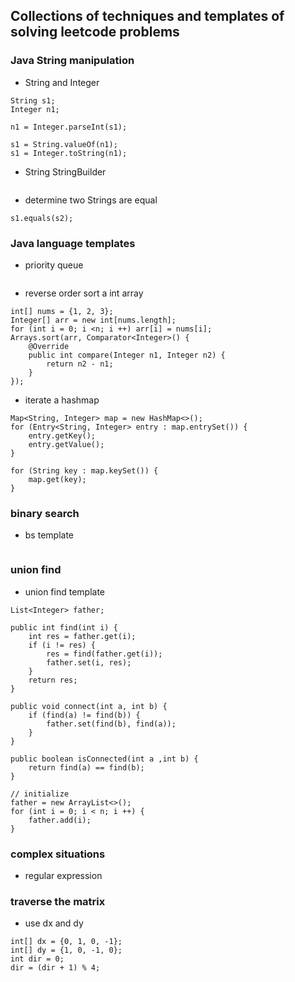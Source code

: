 ## Collections of techniques and templates of solving leetcode problems

### Java String manipulation
- String and Integer
```
String s1;
Integer n1;

n1 = Integer.parseInt(s1);

s1 = String.valueOf(n1);
s1 = Integer.toString(n1);
```

- String StringBuilder
```

```

- determine two Strings are equal
```
s1.equals(s2);
```

### Java language templates

- priority queue
```

```
- reverse order sort a int array
```
int[] nums = {1, 2, 3};
Integer[] arr = new int[nums.length];
for (int i = 0; i <n; i ++) arr[i] = nums[i];
Arrays.sort(arr, Comparator<Integer>() {
    @Override
    public int compare(Integer n1, Integer n2) {
        return n2 - n1;
    }
});
```
- iterate a hashmap
```
Map<String, Integer> map = new HashMap<>();
for (Entry<String, Integer> entry : map.entrySet()) {
    entry.getKey();
    entry.getValue();
}

for (String key : map.keySet()) {
    map.get(key);
}
```

### binary search
- bs template
```

```

### union find
- union find template
```
List<Integer> father;

public int find(int i) {
    int res = father.get(i);
    if (i != res) {
        res = find(father.get(i));
        father.set(i, res);
    }
    return res;
}

public void connect(int a, int b) {
    if (find(a) != find(b)) {
        father.set(find(b), find(a));
    }
}

public boolean isConnected(int a ,int b) {
    return find(a) == find(b);
}

// initialize
father = new ArrayList<>();
for (int i = 0; i < n; i ++) {
    father.add(i);
}

```

### complex situations
- regular expression

### traverse the matrix
- use dx and dy
```
int[] dx = {0, 1, 0, -1};
int[] dy = {1, 0, -1, 0};
int dir = 0;
dir = (dir + 1) % 4;
```